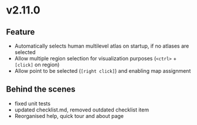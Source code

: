 # v2.11.0

## Feature

- Automatically selects human multilevel atlas on startup, if no atlases are selected
- Allow multiple region selection for visualization purposes (`<ctrl>` + `[click]` on region)
- Allow point to be selected (`[right click]`) and enabling map assignment

## Behind the scenes

- fixed unit tests
- updated checklist.md, removed outdated checklist item
- Reorganised help, quick tour and about page
